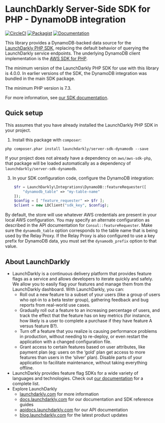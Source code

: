 # LaunchDarkly Server-Side SDK for PHP - DynamoDB integration

[![CircleCI](https://circleci.com/gh/launchdarkly/php-server-sdk-dynamodb.svg?style=svg)](https://circleci.com/gh/launchdarkly/php-server-sdk-dynamodb)
[![Packagist](https://img.shields.io/packagist/v/launchdarkly/server-sdk-dynamodb.svg?style=flat-square)](https://packagist.org/packages/launchdarkly/server-sdk-dynamodb)
[![Documentation](https://img.shields.io/static/v1?label=GitHub+Pages&message=API+reference&color=00add8)](https://launchdarkly.github.io/php-server-sdk-dynamodb)

This library provides a DynamoDB-backed data source for the [LaunchDarkly PHP SDK](https://github.com/launchdarkly/php-server-sdk), replacing the default behavior of querying the LaunchDarkly service endpoints. The underlying DynamoDB client implementation is the [AWS SDK for PHP](https://aws.amazon.com/sdk-for-php/).

The minimum version of the LaunchDarkly PHP SDK for use with this library is 4.0.0. In earlier versions of the SDK, the DynamoDB integration was bundled in the main SDK package.

The minimum PHP version is 7.3.

For more information, see [our SDK documentation](https://docs.launchdarkly.com/sdk/features/storing-data).

## Quick setup

This assumes that you have already installed the LaunchDarkly PHP SDK in your project.

1. Install this package with `composer`:

```shell
php composer.phar install launchdarkly/server-sdk-dynamodb --save
```

If your project does not already have a dependency on `aws/aws-sdk-php`, that package will be loaded automatically as a dependency of `launchdarkly/server-sdk-dynamodb`.

3. In your SDK configuration code, configure the DynamoDB integration:

```php
    $fr = LaunchDarkly\Integrations\DynamoDB::featureRequester([
        "dynamodb_table" => "my-table-name"
    ]);
    $config = [ "feature_requester" => $fr ];
    $client = new LDClient("sdk_key", $config);
```

By default, the store will use whatever AWS credentials are present in your local AWS configuration. You may specify an alternate configuration as described in the API documentation for `Consul::featureRequester`. Make sure the `dynamodb_table` option corresponds to the table name that is being used by the Relay Proxy. If the Relay Proxy is also configured to use a key prefix for DynamoDB data, you must set the `dynamodb_prefix` option to that value.

## About LaunchDarkly

* LaunchDarkly is a continuous delivery platform that provides feature flags as a service and allows developers to iterate quickly and safely. We allow you to easily flag your features and manage them from the LaunchDarkly dashboard.  With LaunchDarkly, you can:
    * Roll out a new feature to a subset of your users (like a group of users who opt-in to a beta tester group), gathering feedback and bug reports from real-world use cases.
    * Gradually roll out a feature to an increasing percentage of users, and track the effect that the feature has on key metrics (for instance, how likely is a user to complete a purchase if they have feature A versus feature B?).
    * Turn off a feature that you realize is causing performance problems in production, without needing to re-deploy, or even restart the application with a changed configuration file.
    * Grant access to certain features based on user attributes, like payment plan (eg: users on the ‘gold’ plan get access to more features than users in the ‘silver’ plan). Disable parts of your application to facilitate maintenance, without taking everything offline.
* LaunchDarkly provides feature flag SDKs for a wide variety of languages and technologies. Check out [our documentation](https://docs.launchdarkly.com/docs) for a complete list.
* Explore LaunchDarkly
    * [launchdarkly.com](https://www.launchdarkly.com/ "LaunchDarkly Main Website") for more information
    * [docs.launchdarkly.com](https://docs.launchdarkly.com/  "LaunchDarkly Documentation") for our documentation and SDK reference guides
    * [apidocs.launchdarkly.com](https://apidocs.launchdarkly.com/  "LaunchDarkly API Documentation") for our API documentation
    * [blog.launchdarkly.com](https://blog.launchdarkly.com/  "LaunchDarkly Blog Documentation") for the latest product updates
